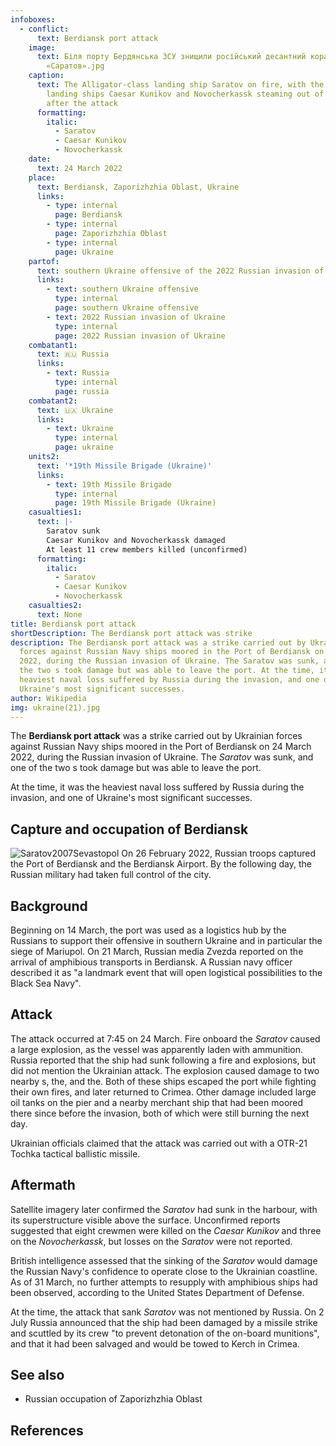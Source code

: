 ```yaml
---
infoboxes:
  - conflict:
      text: Berdiansk port attack
    image:
      text: Біля порту Бердянська ЗСУ знищили російський десантний корабель
        «Саратов».jpg
    caption:
      text: The Alligator-class landing ship Saratov on fire, with the Ropucha-class
        landing ships Caesar Kunikov and Novocherkassk steaming out of port
        after the attack
      formatting:
        italic:
          - Saratov
          - Caesar Kunikov
          - Novocherkassk
    date:
      text: 24 March 2022
    place:
      text: Berdiansk, Zaporizhzhia Oblast, Ukraine
      links:
        - type: internal
          page: Berdiansk
        - type: internal
          page: Zaporizhzhia Oblast
        - type: internal
          page: Ukraine
    partof:
      text: southern Ukraine offensive of the 2022 Russian invasion of Ukraine
      links:
        - text: southern Ukraine offensive
          type: internal
          page: southern Ukraine offensive
        - text: 2022 Russian invasion of Ukraine
          type: internal
          page: 2022 Russian invasion of Ukraine
    combatant1:
      text: 🇷🇺 Russia
      links:
        - text: Russia
          type: internal
          page: russia
    combatant2:
      text: 🇺🇦 Ukraine
      links:
        - text: Ukraine
          type: internal
          page: ukraine
    units2:
      text: '*19th Missile Brigade (Ukraine)'
      links:
        - text: 19th Missile Brigade
          type: internal
          page: 19th Missile Brigade (Ukraine)
    casualties1:
      text: |-
        Saratov sunk 
        Caesar Kunikov and Novocherkassk damaged 
        At least 11 crew members killed (unconfirmed)
      formatting:
        italic:
          - Saratov
          - Caesar Kunikov
          - Novocherkassk
    casualties2:
      text: None
title: Berdiansk port attack
shortDescription: The Berdiansk port attack was strike
description: The Berdiansk port attack was a strike carried out by Ukrainian
  forces against Russian Navy ships moored in the Port of Berdiansk on 24 March
  2022, during the Russian invasion of Ukraine. The Saratov was sunk, and one of
  the two s took damage but was able to leave the port. At the time, it was the
  heaviest naval loss suffered by Russia during the invasion, and one of
  Ukraine's most significant successes.
author: Wikipedia
img: ukraine(21).jpg
---
```


The **Berdiansk port attack** was a strike carried out by Ukrainian forces against Russian Navy ships moored in the Port of Berdiansk on 24 March 2022, during the Russian invasion of Ukraine. The _Saratov_ was sunk, and one of the two s took damage but was able to leave the port.

At the time, it was the heaviest naval loss suffered by Russia during the invasion, and one of Ukraine's most significant successes.

## Capture and occupation of Berdiansk

![Saratov2007Sevastopol](https://wikipedia.org/wiki/Special:Redirect/file/Saratov2007Sevastopol.jpg?)
On 26 February 2022, Russian troops captured the Port of Berdiansk and the Berdiansk Airport. By the following day, the Russian military had taken full control of the city.

## Background

Beginning on 14 March, the port was used as a logistics hub by the Russians to support their offensive in southern Ukraine and in particular the siege of Mariupol. On 21 March, Russian media Zvezda reported on the arrival of amphibious transports in Berdiansk. A Russian navy officer described it as "a landmark event that will open logistical possibilities to the Black Sea Navy".

## Attack

The attack occurred at 7:45 on 24 March. Fire onboard the _Saratov_ caused a large explosion, as the vessel was apparently laden with ammunition. Russia reported that the ship had sunk following a fire and explosions, but did not mention the Ukrainian attack. The explosion caused damage to two nearby s, the, and the. Both of these ships escaped the port while fighting their own fires, and later returned to Crimea. Other damage included large oil tanks on the pier and a nearby merchant ship that had been moored there since before the invasion, both of which were still burning the next day.

Ukrainian officials claimed that the attack was carried out with a OTR-21 Tochka tactical ballistic missile.

## Aftermath

Satellite imagery later confirmed the _Saratov_ had sunk in the harbour, with its superstructure visible above the surface. Unconfirmed reports suggested that eight crewmen were killed on the _Caesar Kunikov_ and three on the _Novocherkassk_, but losses on the _Saratov_ were not reported.

British intelligence assessed that the sinking of the _Saratov_ would damage the Russian Navy's confidence to operate close to the Ukrainian coastline. As of 31 March, no further attempts to resupply with amphibious ships had been observed, according to the United States Department of Defense.

At the time, the attack that sank _Saratov_ was not mentioned by Russia. On 2 July Russia announced that the ship had been damaged by a missile strike and scuttled by its crew "to prevent detonation of the on-board munitions", and that it had been salvaged and would be towed to Kerch in Crimea.

## See also

- Russian occupation of Zaporizhzhia Oblast

## References
